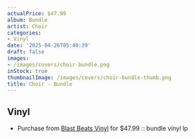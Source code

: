 ```yaml
---
actualPrice: $47.99
album: Bundle
artist: Choir
categories:
- Vinyl
date: '2025-04-26T05:40:39'
draft: false
images:
- /images/covers/choir-bundle.png
inStock: true
thumbnailImage: /images/covers/choir-bundle-thumb.png
title: Choir - Bundle
---
```


## Vinyl
* Purchase from [Blast Beats Vinyl](https://blastbeatsvinyl.com/products/choir-stsp-sfatd-bundle-vinyl-lp) for $47.99 :: bundle vinyl lp

